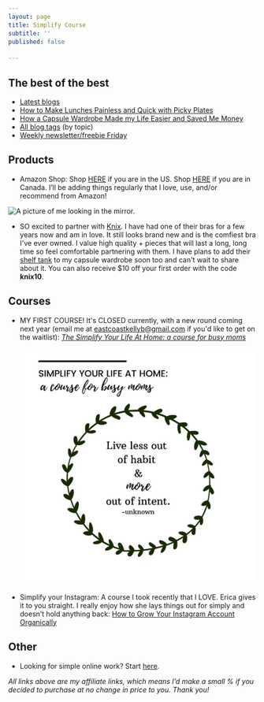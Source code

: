 ```yaml
---
layout: page
title: Simplify Course
subtitle: ''
published: false

---
```

## The best of the best

* [Latest blogs](http://www.eastcoastkelly.com/)
* [How to Make Lunches Painless and Quick with Picky Plates](https://www.eastcoastkelly.com/2020-08-29-how-to-make-lunches-painless-and-quick-with-picky-plates/)
* [How a Capsule Wardrobe Made my Life Easier and Saved Me Money](https://www.eastcoastkelly.com/2020-10-27-how-a-capsule-wardrobe-made-my-life-easier-and-saved-me-money/)
* [All blog tags](https://www.eastcoastkelly.com/tags/) (by topic)
* [Weekly newsletter/freebie Friday](http://eepurl.com/gYFb-r)

## Products

* Amazon Shop: Shop [HERE](http://www.amazon.com/shop/eastcoastkelly) if you are in the US. Shop [HERE](http://www.amazon.ca/shop/eastcoastkelly) if you are in Canada. I’ll be adding things regularly that I love, use, and/or recommend from Amazon!

![A picture of me looking in the mirror.](https://www.eastcoastkelly.com/uploads/20200606_151056_0000-1.png "meinmirror")

* SO excited to partner with [Knix](https://prf.hn/click/camref:1101leRdT). I have had one of their bras for a few years now and am in love. It still looks brand new and is the comfiest bra I've ever owned. I value high quality + pieces that will last a long, long time so feel comfortable partnering with them. I have plans to add their [shelf tank](https://prf.hn/click/camref:1101leRdT) to my capsule wardrobe soon too and can't wait to share about it. You can also receive $10 off your first order with the code **knix10**.

## Courses

* MY FIRST COURSE! It's CLOSED currently, with a new round coming next year (email me at eastcoastkellyb@gmail.com if you'd like to get on the waitlist): [_The Simplify Your Life At Home: a course for busy moms_](https://www.eastcoastkelly.com/course)

  ![](/uploads/20201006_142440_0000_compress75.jpg)
* Simplify your Instagram: A course I took recently that I LOVE. Erica gives it to you straight. I really enjoy how she lays things out for simply and doesn’t hold anything back: [How to Grow Your Instagram Account Organically](https://digital.mombreak.ca/howigrewmyinstagram/26mcq)

## Other

* Looking for simple online work? Start [here](https://forms.gle/v11JEewD81mxsUyf6).

_All links above are my affiliate links, which means I’d make a small % if you decided to purchase at no change in price to you. Thank you!_